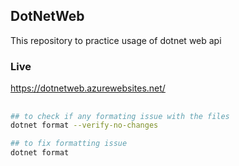## DotNetWeb
This repository to practice usage of dotnet web api

### Live
https://dotnetweb.azurewebsites.net/

## 
```bash
## to check if any formating issue with the files
dotnet format --verify-no-changes

## to fix formatting issue 
dotnet format
```